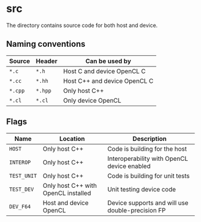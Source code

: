 # src

The directory contains source code for both host and device.

## Naming conventions

| Source  | Header  | Can be used by               |
|---------|---------|------------------------------|
| `*.c`   | `*.h`   | Host C and device OpenCL C   |
| `*.cc`  | `*.hh`  | Host C++ and device OpenCL C |
| `*.cpp` | `*.hpp` | Only host C++                |
| `*.cl`  | `*.cl`  | Only device OpenCL           |

## Flags

| Name | Location | Description |
|------|----------|-------------|
| `HOST` | Only host C++ | Code is building for the host |
| `INTEROP` | Only host C++ | Interoperability with OpenCL device enabled |
| `TEST_UNIT` | Only host C++ | Code is building for unit tests |
| `TEST_DEV` | Only host C++ with OpenCL installed | Unit testing device code |
| `DEV_F64` | Host and device OpenCL | Device supports and will use double-precision FP |
